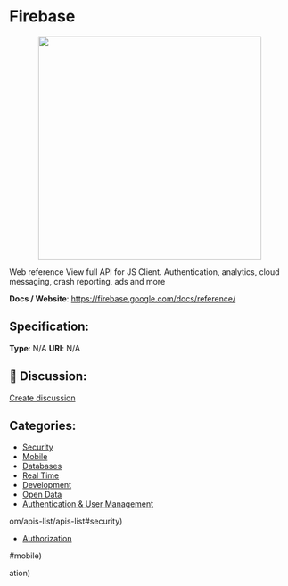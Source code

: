 # Firebase
<p align="center">
    <img width="400" src="https://raw.githubusercontent.com/apis-list/apis-list/main/apis/firebase/logo_256x256.png" />
</p>

Web reference View full API for JS Client. Authentication, analytics, cloud messaging, crash reporting, ads and more

**Docs / Website**: https://firebase.google.com/docs/reference/

## Specification:
**Type**:  N/A 
**URI**:  N/A 

## 💬 Discussion:
[Create discussion](https://github.com/apis-list/apis-list/discussions/new)

## Categories:
- [Security](https://github.com/apis-list/apis-list#security)
- [Mobile](https://github.com/apis-list/apis-list#mobile)
- [Databases](https://github.com/apis-list/apis-list#databases)
- [Real Time](https://github.com/apis-list/apis-list#real-time)
- [Development](https://github.com/apis-list/apis-list#development)
- [Open Data](https://github.com/apis-list/apis-list#open-data)
- [Authentication & User Management](https://github.com/apis-list/apis-list#authentication-and-user-management)



om/apis-list/apis-list#security)
- [Authorization](https://github.com/apis-list/apis-list#authorization)



#mobile)



ation)



